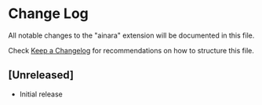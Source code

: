 # Change Log

All notable changes to the "ainara" extension will be documented in this file.

Check [Keep a Changelog](http://keepachangelog.com/) for recommendations on how to structure this file.

## [Unreleased]

- Initial release
